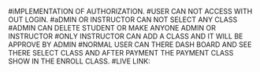 #iMPLEMENTATION  OF AUTHORIZATION.
#USER CAN NOT ACCESS WITH OUT LOGIN.
#aDMIN OR INSTRUCTOR CAN NOT SELECT ANY CLASS
#ADMIN CAN DELETE STUDENT OR MAKE ANYONE ADMIN OR INSTRUCTOR
#ONLY INSTRUCTOR CAN ADD A CLASS AND IT WILL BE APPROVE BY ADMIN
#NORMAL USER CAN THERE DASH BOARD AND SEE THERE SELECT CLASS AND AFTER PAYMENT THE PAYMENT CLASS SHOW IN THE ENROLL CLASS.
#LIVE LINK:
